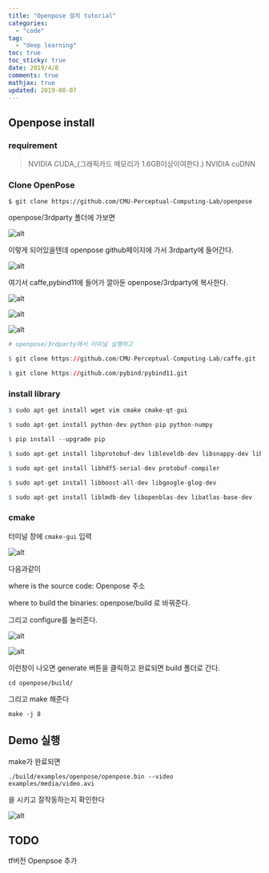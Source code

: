```yaml
---
title: "Openpose 설치 tutorial"
categories:
  - "code"
tag:
  - "deep learning"
toc: true
toc_sticky: true
date: 2019/4/8
comments: true
mathjax: true
updated: 2019-08-07
---
```


## Openpose install

### requirement

> NVIDIA CUDA_(그래픽카드 메모리가 1.6GB이상이여한다.)
> NVIDIA cuDNN 

### Clone OpenPose

`$ git clone https://github.com/CMU-Perceptual-Computing-Lab/openpose`

openpose/3rdparty 폴더에 가보면

![alt](/images/Deep-learning/Openpose/Openpose_tutorial.png)

이렇게 되어있을텐데 openpose github페이지에 가서 3rdparty에 들어간다.

![alt](/images/Deep-learning/Openpose/Openpose_tutorial_(2).png)

여기서 caffe,pybind11에 들어가 깔아둔 openpose/3rdparty에 복사한다.

![alt](/images/Deep-learning/Openpose/Openpose_tutorial_(3).png)

![alt](/images/Deep-learning/Openpose/Openpose_tutorial_(4).png)

![alt](/images/Deep-learning/Openpose/Openpose_tutorial_(5).png)

~~~ r
# openpose/3rdparty에서 터미널 실행하고

$ git clone https://github.com/CMU-Perceptual-Computing-Lab/caffe.git

$ git clone https://github.com/pybind/pybind11.git
~~~

### install library

~~~ r
$ sudo apt-get install wget vim cmake cmake-qt-gui

$ sudo apt-get install python-dev python-pip python-numpy

$ pip install --upgrade pip

$ sudo apt-get install libprotobuf-dev libleveldb-dev libsnappy-dev libopencv-dev

$ sudo apt-get install libhdf5-serial-dev protobuf-compiler

$ sudo apt-get install libboost-all-dev libgoogle-glog-dev

$ sudo apt-get install liblmdb-dev libopenblas-dev libatlas-base-dev
~~~

### cmake

터미널 창에 `cmake-gui` 입력

![alt](/images/Deep-learning/Openpose/Openpose_tutorial_(6).png)

다음과같이 

where is the source code: Openpose 주소

where to build the binaries: openpose/build 로 바꿔준다.

그리고 configure를 눌러준다.

![alt](/images/Deep-learning/Openpose/Openpose_tutorial_(7).png)

![alt](/images/Deep-learning/Openpose/Openpose_tutorial_(8).png)

이런창이 나오면 generate 버튼을 클릭하고 완료되면 build 폴더로 간다.

`cd openpose/build/`

그리고 make 해준다

`make -j 8`

## Demo 실행

make가 완료되면 

`./build/examples/openpose/openpose.bin --video examples/media/video.avi`

을 시키고 잘작동하는지 확인한다

![alt](/images/Deep-learning/Openpose/Openpose_tutorial_(9).png)

## TODO

tf버전 Openpsoe 추가



